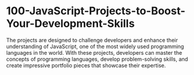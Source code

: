 # 100-JavaScript-Projects-to-Boost-Your-Development-Skills
The projects are designed to challenge developers and enhance their understanding of JavaScript, one of the most widely used programming languages in the world. With these projects, developers can master the concepts of programming languages, develop problem-solving skills, and create impressive portfolio pieces that showcase their expertise.
